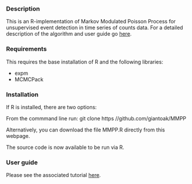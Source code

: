 <h3>Description</h3>
This is an R-implementation of Markov Modulated Poisson Process for unsupervised event detection in time series of counts data.  For a detailed description of the algorithm and user guide go <a href="http://giantoak.github.io/MMPP_Tutorial">here</a>.


<h3>Requirements</h3>
This requires the base installation of R and the following libraries:
<ul>
<li>expm
<li>MCMCPack
</ul>

<h3>Installation</h3>
If R is installed, there are two options: 

From the commmand line run:
git clone https //github.com/giantoak/MMPP

Alternatively, you can download the file MMPP.R directly from this webpage.

The source code is now available to be run via R.

<h3>User guide</h3>
Please see the associated tutorial <a href="http://giantoak.github.io/MMPP_Tutorial">here</a>.
